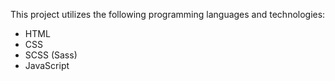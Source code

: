 

This project utilizes the following programming languages and technologies:
- HTML
- CSS
- SCSS (Sass)
- JavaScript
